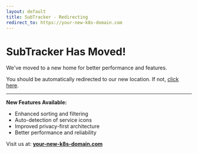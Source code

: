 ```yaml
---
layout: default
title: SubTracker - Redirecting
redirect_to: https://your-new-k8s-domain.com
---
```


# SubTracker Has Moved!

We've moved to a new home for better performance and features.

You should be automatically redirected to our new location. If not, [click here](https://your-new-k8s-domain.com).

---

**New Features Available:**
- Enhanced sorting and filtering
- Auto-detection of service icons  
- Improved privacy-first architecture
- Better performance and reliability

Visit us at: **[your-new-k8s-domain.com](https://your-new-k8s-domain.com)**